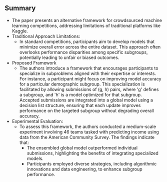 ## Summary
- ​The paper presents an alternative framework for crowdsourced machine learning competitions, addressing limitations of traditional platforms like Kaggle.
- Traditional Approach Limitations:
  - In standard competitions, participants aim to develop models that minimize overall error across the entire dataset. This approach often overlooks performance disparities among specific subgroups, potentially leading to unfair or biased outcomes.
- Proposed Framework
  - The authors introduce a framework that encourages participants to specialize in subproblems aligned with their expertise or interests. For instance, a participant might focus on improving model accuracy for a particular demographic subgroup. This specialization is facilitated by allowing submissions of (g, h) pairs, where 'g' defines a subgroup, and 'h' is a model optimized for that subgroup. Accepted submissions are integrated into a global model using a decision list structure, ensuring that each update improves performance on the targeted subgroup without degrading overall accuracy.​
- Experimental Evaluation:
  - To assess this framework, the authors conducted a medium-scale experiment involving 46 teams tasked with predicting income using data from the American Community Survey. The findings indicate that:​
    - The ensembled global model outperformed individual submissions, highlighting the benefits of integrating specialized models.​
    - Participants employed diverse strategies, including algorithmic innovations and data engineering, to enhance subgroup performance.